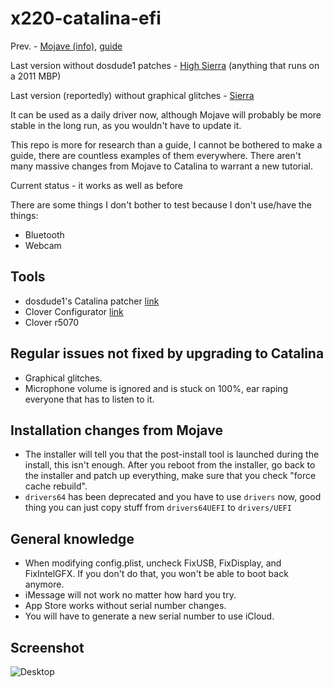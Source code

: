 # x220-catalina-efi

Prev. - [Mojave (info)](https://github.com/x-t/x220-mojave-efi), [guide](https://github.com/b-ggs/x220-hackintosh)

Last version without dosdude1 patches - [High Sierra](http://x220.mcdonnelltech.com/) (anything that runs on a 2011 MBP)

Last version (reportedly) without graphical glitches - [Sierra](http://x220.mcdonnelltech.com/macos-sierra-installation/)

It can be used as a daily driver now, although Mojave will probably be more stable in the long run, as you wouldn't have to update it.

This repo is more for research than a guide, I cannot be bothered to make a guide, there are countless examples of them everywhere. There aren't many massive changes from Mojave to Catalina to warrant a new tutorial.

Current status - it works as well as before

There are some things I don't bother to test because I don't use/have the things:
* Bluetooth
* Webcam

## Tools

* dosdude1's Catalina patcher [link](http://dosdude1.com/catalina/)
* Clover Configurator [link](https://mackie100projects.altervista.org/download-clover-configurator/)
* Clover r5070

## Regular issues not fixed by upgrading to Catalina

* Graphical glitches.
* Microphone volume is ignored and is stuck on 100%, ear raping everyone that has to listen to it.

## Installation changes from Mojave

* The installer will tell you that the post-install tool is launched during the install, this isn't enough. After you reboot from the installer, go back to the installer and patch up everything, make sure that you check "force cache rebuild".
* `drivers64` has been deprecated and you have to use `drivers` now, good thing you can just copy stuff from `drivers64UEFI` to `drivers/UEFI`

## General knowledge

* When modifying config.plist, uncheck FixUSB, FixDisplay, and FixIntelGFX. If you don't do that, you won't be able to boot back anymore.
* iMessage will not work no matter how hard you try.
* App Store works without serial number changes.
* You will have to generate a new serial number to use iCloud.

## Screenshot

![Desktop](https://i.arxius.io/0098daee.png)

